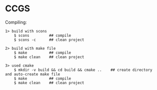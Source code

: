 CCGS
====

Compiling:

    1> build with scons
        $ scons         ## compile
        $ scons -c      ## clean project

    2> build with make file
        $ make          ## compile
        $ make clean    ## clean project

    3> used cmake
        $ mkdir -v build && cd build && cmake ..    ## create directory and auto-create make file
        $ make          ## compile
        $ make clean    ## clean project
